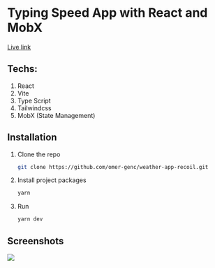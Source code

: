 # Typing Speed App with React and MobX
[Live link]()
## Techs:
1. React
2. Vite
3. Type Script
4. Tailwindcss
5. MobX (State Management)

## Installation

1. Clone the repo
   ```sh
   git clone https://github.com/omer-genc/weather-app-recoil.git
   ```
2. Install project packages
   ```sh
   yarn
   ```

3. Run 
   ```sh
   yarn dev
    ```
## Screenshots

![](assets/Animation.gif)
